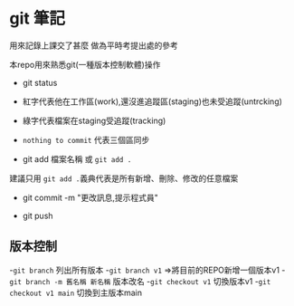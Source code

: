 # git 筆記
用來記錄上課交了甚麼 做為平時考提出處的參考

本repo用來熟悉git(一種版本控制軟體)操作

- git status

- 紅字代表他在工作區(work),還沒進追蹤區(staging)也未受追蹤(untrcking)

 - 綠字代表檔案在staging受追蹤(tracking)

- `nothing to commit` 代表三個區同步

- git add 檔案名稱 或 `git add .`

建議只用 `git add .`義典代表是所有新增、刪除、修改的任意檔案

- git commit -m "更改訊息,提示程式員"

- git push

## 版本控制

-`git branch` 列出所有版本
-`git branch v1` =>將目前的REPO新增一個版本v1
-`git branch -m 舊名稱 新名稱` 版本改名
-`git checkout v1` 切換版本v1
-`git checkout v1 main` 切換到主版本main
